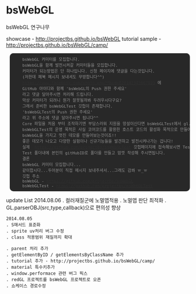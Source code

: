 bsWebGL
=======

bsWebGL 연구나무 

showcase - http://projectbs.github.io/bsWebGL
tutorial sample - http://projectbs.github.io/bsWebGL/camp/

<pre style="clear:both; background:#111;color:#888;margin-top:10px;padding:8px; margin-left:10px;opacity:0.9;font-size:11px;border-radius:10px;box-shadow:inset 0 1px 0 #333">
    bsWebGL 커미터를 모집합니다.
    bsWebGL을 함께 발전시켜갈 커미터들을 모집합니다.
    커미터가 되는방법은 단 하나입니다. 신청 페이지에 댓글을 다는것입니다.
    (저한데 페북 메시지 보내셔도 무방합니다^^)
    <a href="https://www.facebook.com/photo.php?fbid=828142343867893" target="_blank">https://www.facebook.com/photo.php?fbid=828142343867893</a> 에
    GitHub 아이디와 함께 'bsWebGL의 Push 권한 주세요'
    라고 댓글 달아주시면 처리해 드립니다.
    막상 커미터가 되려니 뭔가 잘못될까봐 두려우시다구요?
    그래서 준비한 bsWebGLTest 깃헙이 존재합니다.
    'bsWebGLTest의 Push 권한 주세요'
    라고 위 주소에 댓글 달아주시면 됩니다^^
    Core 파일을 처음 부터 조작하기엔 부담스러워 지원을 망설이신다면 bsWebGLTest에서 gl.js를 복사해놓고 충분히 익숙해 지신이후 Core참여 해주시면 되겠습니다.
    bsWebGLTest의 운영 목적은 사실 코어코드를 활용한 호스트 코드의 활성화 목적으로 만들어진 깃헙입니다.
    bsWebGL을 가지고 멋진 데모를 만들어보는것이죠!!
    좋은 데모가 나오고 다양한 실험이나 신규기능들을 발견하고 발전시켜나가는 겁니다!
    실제  <a href="https://github.com/projectbs/bsWebGLTest" target="_blank">https://github.com/projectbs/bsWebGLTest</a> 깃헙페이지에 접속해보시면 Test라는 폴더가 있습니다.
    Test 폴더내에 본인의 gitHubID로 폴더를 만들고 맘껏 작성해 주시면됩니다.
    결론
    bsWebGL 커미터 모집합니다...
    같이합시다...두어분이 직접 메시지 보내주셔서...그래도 감쏴 ㅠ_ㅠ
    깃헙 주소
    bsWebGL - <a href="https://github.com/projectbs/bsWebGL" target="_blank">https://github.com/projectbs/bsWebGL</a>
    bsWebGLTest - <a href="https://github.com/projectbs/bsWebGLTest" target="_blank">https://github.com/projectbs/bsWebGLTest</a>
</pre>

update List
    2014.08.06
    . 컬러재질군에 노멀맵적용
    . 노멀맵 판단 최적화
    . GL.parserOBJ(src,type,callback)으로 편의성 향상

    2014.08.05
    . S매서드 표준화
    . sprite uv처리 버그 수정
    . class 적용범위 재질까지 확대

    . parent 처리 추가
    . getElementByID / getElementsByClassName 추가
    . tutorial 추가 - http://projectbs.github.io/bsWebGL/camp/
    . material 특수키추가
    . window.performace 관련 버그 픽스
	. redGL 프로젝트를 bsWebGL 프로젝트로 오픈
	. 쇼케이스 경로수정
